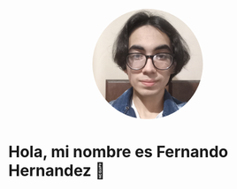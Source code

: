 <p align="center">
  
  <img src="/public/perfil.png" alt="Fernando" width="200" style="border-radius: 150px;"/>
</p>
<h1> Hola, mi nombre es Fernando Hernandez 👋 </h1>